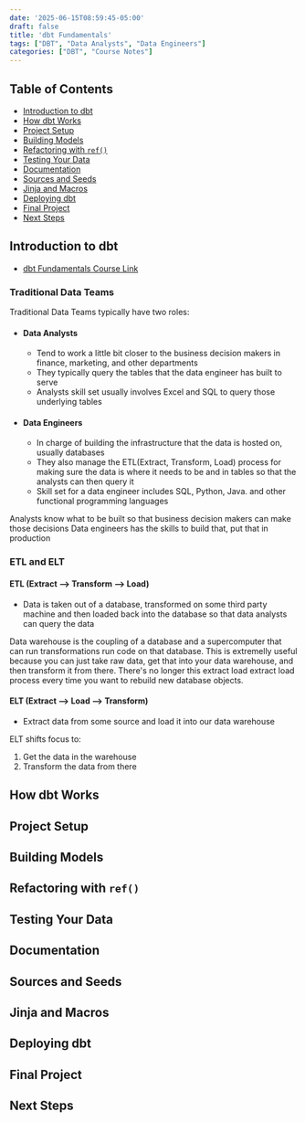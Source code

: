 ```yaml
---
date: '2025-06-15T08:59:45-05:00'
draft: false
title: 'dbt Fundamentals'
tags: ["DBT", "Data Analysts", "Data Engineers"]
categories: ["DBT", "Course Notes"]
---
```



## Table of Contents

- [Introduction to dbt](#introduction-to-dbt)
- [How dbt Works](#how-dbt-works)
- [Project Setup](#project-setup)
- [Building Models](#building-models)
- [Refactoring with `ref()`](#refactoring-with-ref)
- [Testing Your Data](#testing-your-data)
- [Documentation](#documentation)
- [Sources and Seeds](#sources-and-seeds)
- [Jinja and Macros](#jinja-and-macros)
- [Deploying dbt](#deploying-dbt)
- [Final Project](#final-project)
- [Next Steps](#next-steps)


## Introduction to dbt
- [dbt Fundamentals Course Link](https://learn.getdbt.com/courses/dbt-fundamentals)

### Traditional Data Teams
Traditional Data Teams typically have two roles:
- #### Data Analysts
    - Tend to work a little bit closer to the business decision makers in finance, marketing, and other departments
    - They typically query the tables that the data engineer has built to serve
    - Analysts skill set usually involves Excel and SQL to query those underlying tables
- #### Data Engineers
    - In charge of building the infrastructure that the data is hosted on, usually databases
    - They also manage the ETL(Extract, Transform, Load) process for making sure the data is where it needs to be and in tables so that the analysts can then query it
    - Skill set for a data engineer includes SQL, Python, Java. and other functional programming languages

Analysts know what to be built so that business decision makers can make those decisions
Data engineers has the skills to build that, put that in production 

### ETL and ELT

#### ETL (Extract --> Transform --> Load)
- Data is taken out of a database, transformed on some third party machine  and then loaded back into the database so that data analysts can query the data

Data warehouse is the coupling of a database and a supercomputer that can run transformations run code on that database.
This is extremelly useful because you can just take raw data, get that into your data warehouse, and then transform it from there. There's no longer this extract load extract load process every time you want to rebuild new database objects.

#### ELT (Extract --> Load --> Transform)
 - Extract data from some source and load it into our data warehouse 
 
 ELT shifts focus to:
 1. Get the data in the warehouse
 2. Transform the data from there

## How dbt Works



## Project Setup



## Building Models



## Refactoring with `ref()`



## Testing Your Data



## Documentation


## Sources and Seeds


## Jinja and Macros


## Deploying dbt


## Final Project

## Next Steps

